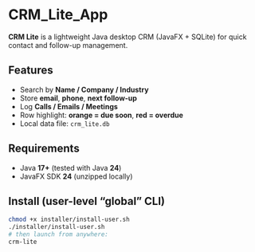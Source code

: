 # CRM_Lite_App

**CRM Lite** is a lightweight Java desktop CRM (JavaFX + SQLite) for quick contact and follow-up management.

## Features
- Search by **Name / Company / Industry**
- Store **email**, **phone**, **next follow-up**
- Log **Calls / Emails / Meetings**
- Row highlight: **orange = due soon**, **red = overdue**
- Local data file: `crm_lite.db`

## Requirements
- Java **17+** (tested with Java **24**)
- JavaFX SDK **24** (unzipped locally)

## Install (user-level “global” CLI)
```bash
chmod +x installer/install-user.sh
./installer/install-user.sh
# then launch from anywhere:
crm-lite
